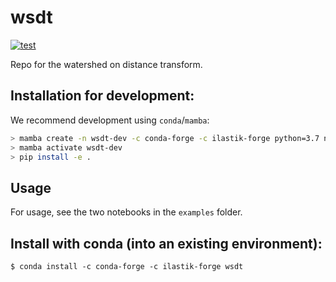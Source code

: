 # wsdt

[![test](https://github.com/ilastik/wsdt/actions/workflows/test.yml/badge.svg)](https://github.com/ilastik/wsdt/actions/workflows/test.yml)

Repo for the watershed on distance transform.


## Installation for development:

We recommend development using `conda`/`mamba`:

```bash
> mamba create -n wsdt-dev -c conda-forge -c ilastik-forge python=3.7 numpy-allocation-tracking numpy networkx nose jupyter notebook pip
> mamba activate wsdt-dev
> pip install -e .
```

## Usage

For usage, see the two notebooks in the `examples` folder.

## Install with conda (into an existing environment):

```
$ conda install -c conda-forge -c ilastik-forge wsdt
```
